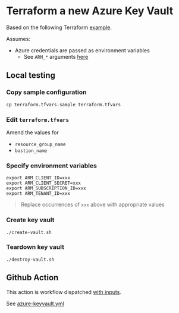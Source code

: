 # Terraform a new Azure Key Vault

Based on the following Terraform [example](https://registry.terraform.io/providers/hashicorp/azurerm/latest/docs/resources/key_vault#example-usage).

Assumes:

* Azure credentials are passed as environment variables
  * See `ARM_*` arguments [here](https://registry.terraform.io/providers/hashicorp/azurerm/latest/docs#argument-reference)


## Local testing

### Copy sample configuration

```
cp terraform.tfvars.sample terraform.tfvars
```

### Edit `terraform.tfvars`

Amend the values for

* `resource_group_name`
* `bastion_name`

### Specify environment variables

```
export ARM_CLIENT_ID=xxx
export ARM_CLIENT_SECRET=xxx
export ARM_SUBSCRIPTION_ID=xxx
export ARM_TENANT_ID=xxx
```
> Replace occurrences of `xxx` above with appropriate values

### Create key vault

```
./create-vault.sh
```

### Teardown key vault

```
./destroy-vault.sh
```


## Github Action

This action is workflow dispatched [with inputs](https://docs.github.com/en/actions/using-workflows/workflow-syntax-for-github-actions#onworkflow_dispatchinputs).

See [azure-keyvault.yml](../../../.github/workflows/azure-keyvault.yml)
